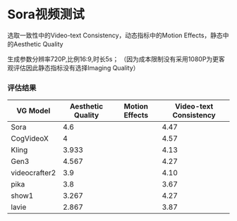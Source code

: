 # Sora视频测试

选取一致性中的Video-text Consistency，动态指标中的Motion Effects，静态中的Aesthetic Quality

生成参数分辨率720P,比例16:9,时长5s；
（因为成本限制没有采用1080P为更客观评估因此静态指标没有选择Imaging Quality）

### 评估结果

| VG Model      | Aesthetic Quality | Motion Effects | Video-text Consistency |
| ------------- | ----------------- | -------------- | ---------------------- |
| Sora          | 4.6               |                |    4.47                |
| CogVideoX     | 4                 |                |    4.57                |
| Kling         | 3.933             |                |    4.13                |
| Gen3          | 4.567             |                |    4.27                |
| videocrafter2 | 3.9               |                |    4.10                |
| pika          | 3.8               |                |    3.67                |
| show1         | 3.267             |                |    4.27                |
| lavie         | 2.867             |                |    3.87                |